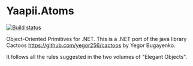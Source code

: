 # Yaapii.Atoms

[![Build status](https://ci.appveyor.com/api/projects/status/5vcpwy657jhc657o/branch/master?svg=true)](https://ci.appveyor.com/project/icarus-consulting/Yaapii.Atoms/branch/master)

Object-Oriented Primitives for .NET.
This is a .NET port of the java library Cactoos https://github.com/yegor256/cactoos by Yegor Bugayenko.

It follows all the rules suggested in the two volumes of "Elegant Objects".